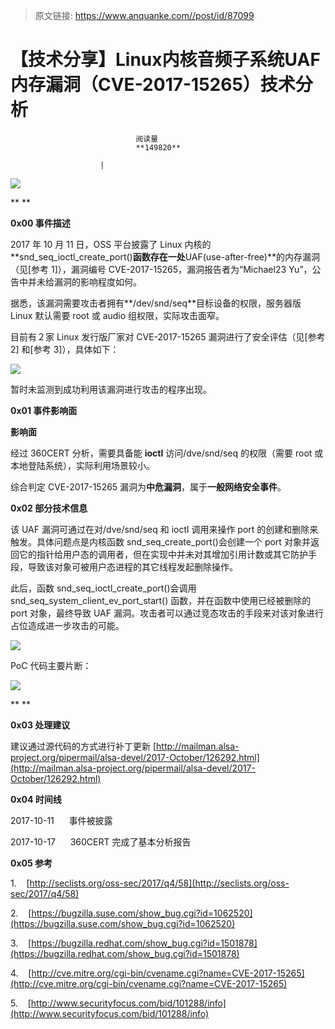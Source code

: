 > 原文链接: https://www.anquanke.com//post/id/87099 


# 【技术分享】Linux内核音频子系统UAF内存漏洞（CVE-2017-15265）技术分析


                                阅读量   
                                **149820**
                            
                        |
                        
                                                                                    



[![](https://p5.ssl.qhimg.com/t01e8f399a4667ecc52.jpg)](https://p5.ssl.qhimg.com/t01e8f399a4667ecc52.jpg)

** **

**0x00 事件描述**

2017 年 10 月 11 日，OSS 平台披露了 Linux 内核的**snd_seq_ioctl_create_port()**函数存在一处**UAF(use-after-free)**的内存漏洞（见[参考 1]），漏洞编号 CVE-2017-15265，漏洞报告者为“Michael23 Yu”，公告中并未给漏洞的影响程度如何。

据悉，该漏洞需要攻击者拥有**/dev/snd/seq**目标设备的权限，服务器版 Linux 默认需要 root 或 audio 组权限，实际攻击面窄。

目前有２家 Linux 发行版厂家对 CVE-2017-15265 漏洞进行了安全评估（见[参考 2] 和[参考 3]），具体如下：

[![](https://p4.ssl.qhimg.com/t01fe7bfe903aa44b92.png)](https://p4.ssl.qhimg.com/t01fe7bfe903aa44b92.png)

暂时未监测到成功利用该漏洞进行攻击的程序出现。



**0x01 事件影响面**

**影响面**

经过 360CERT 分析，需要具备能 **ioctl** 访问/dve/snd/seq 的权限（需要 root 或本地登陆系统），实际利用场景较小。

综合判定 CVE-2017-15265 漏洞为**中危漏洞**，属于**一般网络安全事件**。



**0x02 部分技术信息**

该 UAF 漏洞可通过在对/dve/snd/seq 和 ioctl 调用来操作 port 的创建和删除来触发。具体问题点是内核函数 snd_seq_create_port()会创建一个 port 对象并返回它的指针给用户态的调用者，但在实现中并未对其增加引用计数或其它防护手段，导致该对象可被用户态进程的其它线程发起删除操作。

此后，函数 snd_seq_ioctl_create_port()会调用 snd_seq_system_client_ev_port_start() 函数，并在函数中使用已经被删除的 port 对象，最终导致 UAF 漏洞。攻击者可以通过竞态攻击的手段来对该对象进行占位造成进一步攻击的可能。

[![](https://p3.ssl.qhimg.com/t01fad4b48110d692d4.png)](https://p3.ssl.qhimg.com/t01fad4b48110d692d4.png)

PoC 代码主要片断：

[![](https://p1.ssl.qhimg.com/t01daa2b5fd74c2407d.png)](https://p1.ssl.qhimg.com/t01daa2b5fd74c2407d.png)

** **

**0x03 处理建议**

建议通过源代码的方式进行补丁更新 [http://mailman.alsa-project.org/pipermail/alsa-devel/2017-October/126292.html](http://mailman.alsa-project.org/pipermail/alsa-devel/2017-October/126292.html)



**0x04 时间线**

2017-10-11      事件被披露

2017-10-17      360CERT 完成了基本分析报告



**0x05 参考**

1.    [http://seclists.org/oss-sec/2017/q4/58](http://seclists.org/oss-sec/2017/q4/58)

2.    [https://bugzilla.suse.com/show_bug.cgi?id=1062520](https://bugzilla.suse.com/show_bug.cgi?id=1062520)

3.    [https://bugzilla.redhat.com/show_bug.cgi?id=1501878](https://bugzilla.redhat.com/show_bug.cgi?id=1501878)

4.    [http://cve.mitre.org/cgi-bin/cvename.cgi?name=CVE-2017-15265](http://cve.mitre.org/cgi-bin/cvename.cgi?name=CVE-2017-15265)

5.    [http://www.securityfocus.com/bid/101288/info](http://www.securityfocus.com/bid/101288/info)
